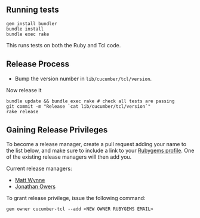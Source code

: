 ## Running tests

    gem install bundler
    bundle install
    bundle exec rake

This runs tests on both the Ruby and Tcl code.

## Release Process

* Bump the version number in `lib/cucumber/tcl/version`.

Now release it

    bundle update && bundle exec rake # check all tests are passing
    git commit -m "Release `cat lib/cucumber/tcl/version`"
    rake release

## Gaining Release Privileges

To become a release manager, create a pull request adding your name to the list below, and make sure to include a link to your [Rubygems profile](https://rubygems.org/sign_up). One of the existing release managers will then add you.

Current release managers:
  * [Matt Wynne](https://rubygems.org/profiles/mattwynne)
  * [Jonathan Owers](https://rubygems.org/profiles/jowers)

To grant release privilege, issue the following command:

    gem owner cucumber-tcl --add <NEW OWNER RUBYGEMS EMAIL>
